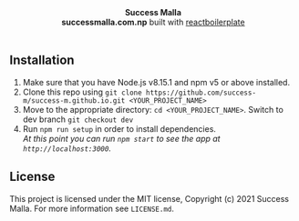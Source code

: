 <div align="center"><strong>Success Malla</strong></div>
<div align="center"><strong>successmalla.com.np</strong> built with <a target="_blank" href="https://github.com/react-boilerplate/react-boilerplate">reactboilerplate</a></div>

<br />

## Installation

1.  Make sure that you have Node.js v8.15.1 and npm v5 or above installed.
2.  Clone this repo using `git clone https://github.com/success-m/success-m.github.io.git <YOUR_PROJECT_NAME>`
3.  Move to the appropriate directory: `cd <YOUR_PROJECT_NAME>`. Switch to dev branch `git checkout dev`<br />
4.  Run `npm run setup` in order to install dependencies.<br />
    _At this point you can run `npm start` to see the app at `http://localhost:3000`._

## License

This project is licensed under the MIT license, Copyright (c) 2021 Success Malla. For more information see `LICENSE.md`.
